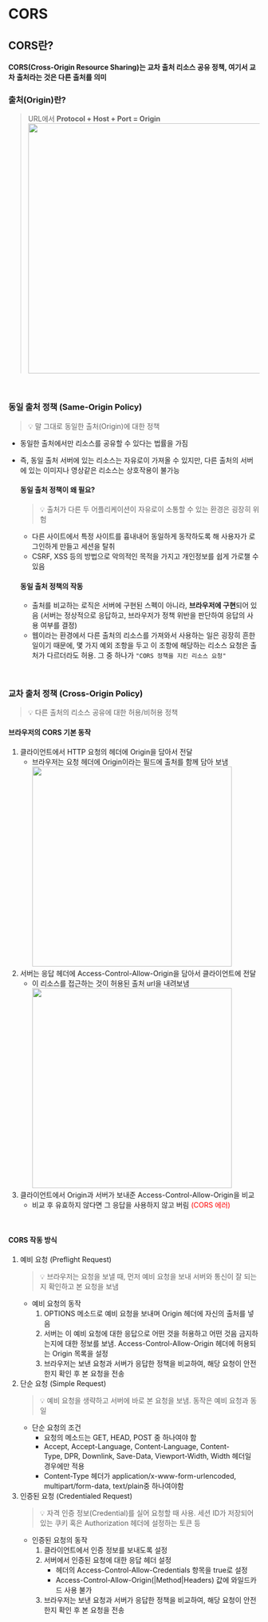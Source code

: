 # CORS

## CORS란?

#### CORS(Cross-Origin Resource Sharing)는 교차 출처 리소스 공유 정책, 여기서 교차 출처라는 것은 다른 출처를 의미

### 출처(Origin)란?

> URL에서 **Protocol + Host + Port = Origin** <br> <img src="https://github.com/Fun-Fun-Study/CS-Study/assets/73164347/1913553c-f630-47c2-bfbe-1c94ad63ca98" style="width: 500">

<br>

### 동일 출처 정책 (Same-Origin Policy)

> 💡 말 그대로 동일한 출처(Origin)에 대한 정책

- 동일한 출처에서만 리소스를 공유할 수 있다는 법률을 가짐
- 즉, 동일 출처 서버에 있는 리소스는 자유로이 가져올 수 있지만, 다른 출처의 서버에 있는 이미지나 영상같은 리소스는 상호작용이 불가능

  #### 동일 출처 정책이 왜 필요?

  > 💡 출처가 다른 두 어플리케이션이 자유로이 소통할 수 있는 환경은 굉장히 위험

  - 다른 사이트에서 특정 사이트를 흉내내어 동일하게 동작하도록 해 사용자가 로그인하게 만들고 세션을 탈취
  - CSRF, XSS 등의 방법으로 악의적인 목적을 가지고 개인정보를 쉽게 가로챌 수 있음

  #### 동일 출처 정책의 작동

  - 출처를 비교하는 로직은 서버에 구현된 스펙이 아니라, **브라우저에 구현**되어 있음 (서버는 정상적으로 응답하고, 브라우저가 정책 위반을 판단하여 응답의 사용 여부를 결정)
  - 웹이라는 환경에서 다른 출처의 리소스를 가져와서 사용하는 일은 굉장히 흔한 일이기 때문에, 몇 가지 예외 조항을 두고 이 조항에 해당하는 리소스 요청은 출처가 다르더라도 허용. 그 중 하나가 `"CORS 정책을 지킨 리소스 요청"`

<br>

### 교차 출처 정책 (Cross-Origin Policy)

> 💡 다른 출처의 리소스 공유에 대한 허용/비허용 정책

#### 브라우저의 CORS 기본 동작

1. 클라이언트에서 HTTP 요청의 헤더에 Origin을 담아서 전달
   - 브라우저는 요청 헤더에 Origin이라는 필드에 출처를 함께 담아 보냄
     <br>
     <img src="https://github.com/Fun-Fun-Study/CS-Study/assets/73164347/bac554fc-92e9-4e81-afc2-64989ffc6326" style="width: 400">
2. 서버는 응답 헤더에 Access-Control-Allow-Origin을 담아서 클라이언트에 전달
   - 이 리소스를 접근하는 것이 허용된 출처 url을 내려보냄
     <br>
     <img src="https://github.com/Fun-Fun-Study/CS-Study/assets/73164347/d9f091e6-34fc-4c4a-969e-0d84d0f00aff" style="width: 400">
3. 클라이언트에서 Origin과 서버가 보내준 Access-Control-Allow-Origin을 비교
   - 비교 후 유효하지 않다면 그 응답을 사용하지 않고 버림 <span style="color:red">(CORS 에러)
     </span>

<br>

#### CORS 작동 방식

1. 예비 요청 (Preflight Request)
   > 💡 브라우저는 요청을 보낼 때, 먼저 예비 요청을 보내 서버와 통신이 잘 되는지 확인하고 본 요청을 보냄
   - 예비 요청의 동작
     1. OPTIONS 메소드로 예비 요청을 보내며 Origin 헤더에 자신의 출처를 넣음
     2. 서버는 이 예비 요청에 대한 응답으로 어떤 것을 허용하고 어떤 것음 금지하는지에 대한 정보를 보냄. Access-Control-Allow-Origin 헤더에 허용되는 Origin 목록을 설정
     3. 브라우저는 보낸 요청과 서버가 응답한 정책을 비교하여, 해당 요청이 안전한지 확인 후 본 요청을 전송
2. 단순 요청 (Simple Request)
   > 💡 예비 요청을 생략하고 서버에 바로 본 요청을 보냄. 동작은 예비 요청과 동일
   - 단순 요청의 조건
     - 요청의 메소드는 GET, HEAD, POST 중 하나여야 함
     - Accept, Accept-Language, Content-Language, Content-Type, DPR, Downlink, Save-Data, Viewport-Width, Width 헤더일 경우에만 적용
     - Content-Type 헤더가 application/x-www-form-urlencoded, multipart/form-data, text/plain중 하나여야함
3. 인증된 요청 (Credentialed Request)
   > 💡 자격 인증 정보(Credential)를 실어 요청할 때 사용. 세션 ID가 저장되어있는 쿠키 혹은 Authorization 헤더에 설정하는 토큰 등
   - 인증된 요청의 동작
     1. 클라이언트에서 인증 정보를 보내도록 설정
     2. 서버에서 인증된 요청에 대한 응답 헤더 설정
        - 헤더의 Access-Control-Allow-Credentials 항목을 true로 설정
        - Access-Control-Allow-Origin(|Method|Headers) 값에 와일드카드 사용 불가
     3. 브라우저는 보낸 요청과 서버가 응답한 정책을 비교하여, 해당 요청이 안전한지 확인 후 본 요청을 전송
